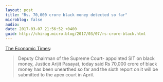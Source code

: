 ```yaml
---
layout: post
title: "Rs. 70,000 crore black money detected so far"
microblog: false
audio: 
date: 2017-03-07 21:56:52 +0400
guid: http://chirag.micro.blog/2017/03/07/rs-crore-black.html
---
```

<p><a href="http://m.economictimes.com/news/politics-and-nation/rs-70000-crore-black-money-detected-so-far-justice-pasayat/articleshow/57437696.cms" target="_blank">The Economic Times</a>:</p>
<blockquote>Deputy Chairman of the Supreme Court- appointed SIT on black money, Justice Arijit Pasayat, today said Rs 70,000 crore of black money has been unearthed so far and the sixth report on it will be submitted to the apex court in April.</blockquote>
